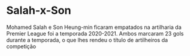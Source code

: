 # Salah-x-Son
Mohamed Salah e Son Heung-min ficaram empatados na artilharia da Premier League foi a temporada 2020-2021. Ambos marcaram 23 gols durante a temporada, o que lhes rendeu o título de artilheiros da competição
